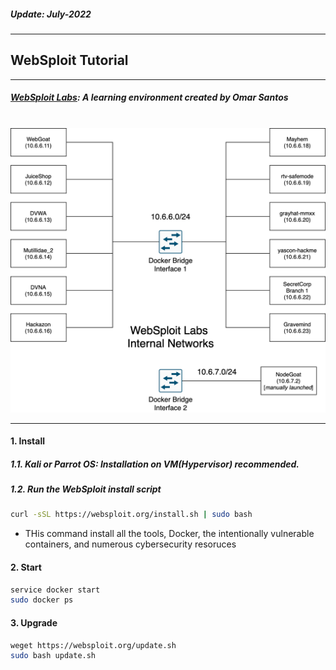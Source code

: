 <h5><em>Update: July-2022</em></h5>

---

<h2>WebSploit Tutorial</h2>

---

##### [WebSploit Labs](https://websploit.org): A learning environment created by Omar Santos

<br/>

<!-- ![Vunlerable Applications](https://websploit.org/assets/images/websploit-topo-1360x1228.png) -->

<img src="../Images/websploit.png" width=700\>

---

<h4>1. Install</h4>

##### 1.1. Kali or Parrot OS: Installation on VM(Hypervisor) recommended.

##### 1.2. Run the WebSploit install script

```sh
curl -sSL https://websploit.org/install.sh | sudo bash

```

-   THis command install all the tools, Docker, the intentionally vulnerable containers, and numerous cybersecurity resoruces

<h4>2. Start</h4>

```sh
service docker start
sudo docker ps
```

<h4>3. Upgrade</h4>

```sh
weget https://websploit.org/update.sh
sudo bash update.sh

```
